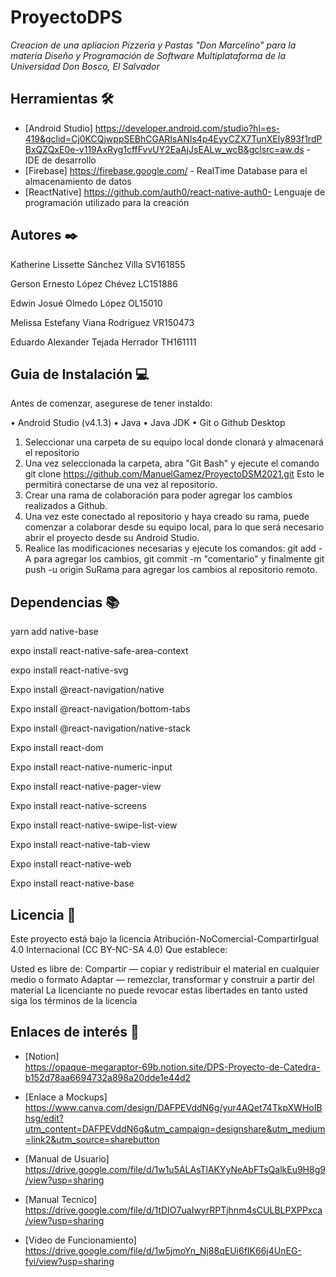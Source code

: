 # ProyectoDPS
_Creacion de una apliacion Pizzeria y Pastas "Don Marcelino" para la materia Diseño y Programación de Software Multiplataforma de la Universidad Don Bosco, El Salvador_


## Herramientas 🛠️
* [Android Studio] https://developer.android.com/studio?hl=es-419&gclid=Cj0KCQjwppSEBhCGARIsANIs4p4EyyCZX7TunXEly893f1rdPBxQZQxE0e-v119AxRyg1cffFvvUY2EaAjJsEALw_wcB&gclsrc=aw.ds - IDE de desarrollo
* [Firebase] https://firebase.google.com/ - RealTime Database para el almacenamiento de datos
* [ReactNative] https://github.com/auth0/react-native-auth0- Lenguaje de programación utilizado para la creación

## Autores ✒️

Katherine Lissette Sánchez Villa SV161855 

Gerson Ernesto López Chévez LC151886

Edwin Josué Olmedo López OL15010

Melissa Estefany Viana Rodríguez VR150473

Eduardo Alexander Tejada Herrador TH161111

##  Guia de Instalación 💻
Antes de comenzar, asegurese de tener instaldo:

•	Android Studio (v4.1.3)
•	Java
•	Java JDK
•	Git o Github Desktop

1.	Seleccionar una carpeta de su equipo local donde clonará y almacenará el repositorio
2.	Una vez seleccionada la carpeta, abra "Git Bash" y ejecute el comando git clone https://github.com/ManuelGamez/ProyectoDSM2021.git Esto le permitirá conectarse de una vez al repositorio.
3.	Crear una rama de colaboración para poder agregar los cambios realizados a Github.
4.	Una vez este conectado al repositorio y haya creado su rama, puede comenzar a colaborar desde su equipo local, para lo que será necesario abrir el proyecto desde su Android Studio.
5.	Realice las modificaciones necesarias y ejecute los comandos: git add -A para agregar los cambios, git commit -m "comentario" y finalmente git push -u origin SuRama para agregar los cambios al repositorio remoto.

##  Dependencias 📚 

 yarn add native-base
 
 expo install react-native-safe-area-context
 
 expo install react-native-svg
 
 Expo  install @react-navigation/native
 
 Expo install  @react-navigation/bottom-tabs
 
 Expo install @react-navigation/native-stack
 
 Expo install react-dom
 
 Expo install react-native-numeric-input
 
 Expo install react-native-pager-view
 
 Expo install react-native-screens
 
 Expo install react-native-swipe-list-view
 
 Expo install react-native-tab-view
 
 Expo install react-native-web
 
 Expo install react-native-base
 
## Licencia 📄

Este proyecto está bajo la licencia Atribución-NoComercial-CompartirIgual 4.0 Internacional (CC BY-NC-SA 4.0)
Que establece:

Usted es libre de:
Compartir — copiar y redistribuir el material en cualquier medio o formato
Adaptar — remezclar, transformar y construir a partir del material
La licenciante no puede revocar estas libertades en tanto usted siga los términos de la licencia


## Enlaces de interés 👀

* [Notion]  
https://opaque-megaraptor-69b.notion.site/DPS-Proyecto-de-Catedra-b152d78aa6694732a898a20dde1e44d2

 * [Enlace a Mockups] 
https://www.canva.com/design/DAFPEVddN6g/yur4AQet74TkpXWHoIBhsg/edit?utm_content=DAFPEVddN6g&utm_campaign=designshare&utm_medium=link2&utm_source=sharebutton

 * [Manual de Usuario] 
 https://drive.google.com/file/d/1w1u5ALAsTlAKYyNeAbFTsQalkEu9H8g9/view?usp=sharing

 * [Manual Tecnico] 
 https://drive.google.com/file/d/1tDIO7uaIwyrRPTjhnm4sCULBLPXPPxca/view?usp=sharing

* [Video de Funcionamiento] 
https://drive.google.com/file/d/1w5jmoYn_Nj88qEUi6fIK66j4UnEG-fyi/view?usp=sharing


